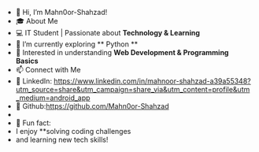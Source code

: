 - 👋 Hi, I’m Mahn0or-Shahzad!
- 🎓 About Me
- 💻 IT Student | Passionate about
  **Technology & Learning**
- 🌱 I’m currently exploring ** Python **
- 🚀 Interested in understanding **Web
Development & Programming Basics**
- 📫 Connect with Me
- 🔗 LinkedIn: https://www.linkedin.com/in/mahnoor-shahzad-a39a55348?utm_source=share&utm_campaign=share_via&utm_content=profile&utm_medium=android_app
- 🔗 Github:https://github.com/Mahn0or-Shahzad
- 
- 🌟 Fun fact:
- I enjoy **solving coding challenges
- and learning new tech skills!

<!---
Mahn0or-Shahzad/Mahn0or-Shahzad is a ✨ special ✨ repository because its `README.md` (this file) appears on your GitHub profile.
You can click the Preview link to take a look at your changes.
--->

